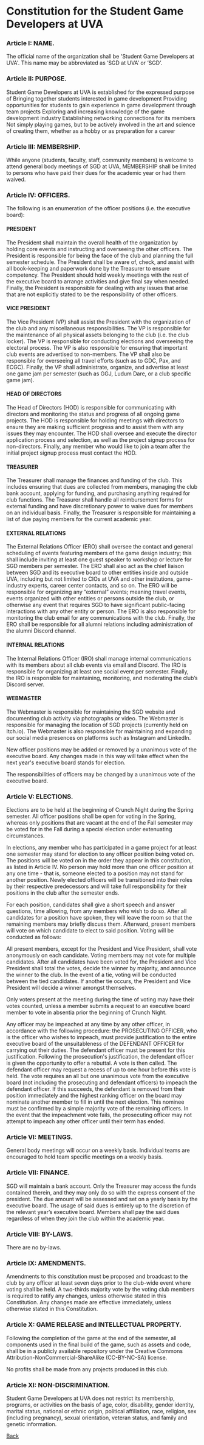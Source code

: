 # Constitution for the Student Game Developers at UVA

### Article I: NAME.

The official name of the organization shall be 'Student Game Developers at UVA'. This name may be abbreviated as ‘SGD at UVA’ or ‘SGD’.

### Article II: PURPOSE.

Student Game Developers at UVA is established for the expressed purpose of
Bringing together students interested in game development
Providing opportunities for students to gain experience in game development through team projects
Exploring and increasing knowledge of the game development industry
Establishing networking connections for its members
Not simply playing games, but to be actively involved in the art and science of creating them, whether as a hobby or as preparation for a career

### Article III: MEMBERSHIP.

While anyone (students, faculty, staff, community members) is welcome to attend general body meetings of SGD at UVA, MEMBERSHIP shall be limited to persons who have paid their dues for the academic year or had them waived.

### Article IV: OFFICERS.

The following is an enumeration of the officer positions (i.e. the executive board):

#### **PRESIDENT**
The President shall maintain the overall health of the organization by holding core events and instructing and overseeing the other officers. The President is responsible for being the face of the club and planning the full semester schedule. The President shall be aware of, check, and assist with all book-keeping and paperwork done by the Treasurer to ensure competency. The President should hold weekly meetings with the rest of the executive board to arrange activities and give final say when needed. Finally, the President is responsible for dealing with any issues that arise that are not explicitly stated to be the responsibility of other officers.

#### **VICE PRESIDENT**
The Vice President (VP) shall assist the President with the organization of the club and any miscellaneous responsibilities. The VP is responsible for the maintenance of all physical assets belonging to the club (i.e. the club locker). The VP is responsible for conducting elections and overseeing the electoral process. The VP is also responsible for ensuring that important club events are advertised to non-members. The VP shall also be responsible for overseeing all travel efforts (such as to GDC, Pax, and ECGC). Finally, the VP shall administrate, organize, and advertise at least one game jam per semester (such as GGJ, Ludum Dare, or a club specific game jam).

#### **HEAD OF DIRECTORS**
The Head of Directors (HOD) is responsible for communicating with directors and monitoring the status and progress of all ongoing game projects. The HOD is responsible for holding meetings with directors to ensure they are making sufficient progress and to assist them with any issues they may encounter. The HOD shall oversee and execute the director application process and selection, as well as the project signup process for non-directors. Finally, any member who would like to join a team after the initial project signup process must contact the HOD.

#### **TREASURER**
The Treasurer shall manage the finances and funding of the club. This includes ensuring that dues are collected from members, managing the club bank account, applying for funding, and purchasing anything required for club functions. The Treasurer shall handle all reimbursement forms for external funding and have discretionary power to waive dues for members on an individual basis. Finally, the Treasurer is responsible for maintaining a list of due paying members for the current academic year.

#### **EXTERNAL RELATIONS**
The External Relations Officer (ERO) shall oversee the contact and general scheduling of events featuring members of the game design industry; this shall include inviting at least one guest speaker to workshop or lecture for SGD members per semester. The ERO shall also act as the chief liaison between SGD and its executive board to other entities inside and outside UVA, including but not limited to CIOs at UVA and other institutions, game-industry experts, career center contacts, and so on. The ERO will be responsible for organizing any “external” events; meaning travel events, events organized with other entities or persons outside the club, or otherwise any event that requires SGD to have significant public-facing interactions with any other entity or person. The ERO is also responsible for monitoring the club email for any communications with the club. Finally, the ERO shall be responsible for all alumni relations including administration of the alumni Discord channel.

#### **INTERNAL RELATIONS**
The Internal Relations Officer (IRO) shall manage internal communications with its members about all club events via email and Discord. The IRO is responsible for organizing at least one social event per semester. Finally, the IRO is responsible for maintaining, monitoring, and moderating the club’s Discord server.

#### **WEBMASTER**
The Webmaster is responsible for maintaining the SGD website and documenting club activity via photographs or video. The Webmaster is responsible for managing the location of SGD projects (currently held on Itch.io). The Webmaster is also responsible for maintaining and expanding our social media presences on platforms such as Instagram and LinkedIn.

New officer positions may be added or removed by a unanimous vote of the executive board. Any changes made in this way will take effect when the next year's executive board stands for election.

The responsibilities of officers may be changed by a unanimous vote of the executive board.

### Article V: ELECTIONS.

Elections are to be held at the beginning of Crunch Night during the Spring semester. All officer positions shall be open for voting in the Spring, whereas only positions that are vacant at the end of the Fall semester may be voted for in the Fall during a special election under extenuating circumstances.

In elections, any member who has participated in a game project for at least one semester may stand for election to any officer position being voted on. The positions will be voted on in the order they appear in this constitution, as listed in Article IV. No person may hold more than one officer position at any one time - that is, someone elected to a position may not stand for another position. Newly elected officers will be transitioned into their roles by their respective predecessors and will take full responsibility for their positions in the club after the semester ends.

For each position, candidates shall give a short speech and answer questions, time allowing, from any members who wish to do so. After all candidates for a position have spoken, they will leave the room so that the remaining members may briefly discuss them. Afterward, present members will vote on which candidate to elect to said position. Voting will be conducted as follows:

All present members, except for the President and Vice President, shall vote anonymously on each candidate. Voting members may not vote for multiple candidates. After all candidates have been voted for, the President and Vice President shall total the votes, decide the winner by majority, and announce the winner to the club. In the event of a tie, voting will be conducted between the tied candidates. If another tie occurs, the President and Vice President will decide a winner amongst themselves.

Only voters present at the meeting during the time of voting may have their votes counted, unless a member submits a request to an executive board member to vote in absentia prior the beginning of Crunch Night.

Any officer may be impeached at any time by any other officer, in accordance with the following procedure: the PROSECUTING OFFICER, who is the officer who wishes to impeach, must provide justification to the entire executive board of the unsuitableness of the DEFENDANT OFFICER for carrying out their duties. The defendant officer must be present for this justification. Following the prosecution's justification, the defendant officer is given the opportunity to offer a rebuttal. A vote is then called. The defendant officer may request a recess of up to one hour before this vote is held. The vote requires an all but one unanimous vote from the executive board (not including the prosecuting and defendant officers) to impeach the defendant officer. If this succeeds, the defendant is removed from their position immediately and the highest ranking officer on the board may nominate another member to fill in until the next election. This nominee must be confirmed by a simple majority vote of the remaining officers. In the event that the impeachment vote fails, the prosecuting officer may not attempt to impeach any other officer until their term has ended.

### Article VI: MEETINGS.

General body meetings will occur on a weekly basis. Individual teams are encouraged to hold team specific meetings on a weekly basis.

### Article VII: FINANCE.

SGD will maintain a bank account. Only the Treasurer may access the funds contained therein, and they may only do so with the express consent of the president. The due amount will be assessed and set on a yearly basis by the executive board. The usage of said dues is entirely up to the discretion of the relevant year’s executive board. Members shall pay the said dues regardless of when they join the club within the academic year.

### Article VIII: BY-LAWS.

There are no by-laws.

### Article IX: AMENDMENTS.

Amendments to this constitution must be proposed and broadcast to the club by any officer at least seven days prior to the club-wide event where voting shall be held. A two-thirds majority vote by the voting club members is required to ratify any changes, unless otherwise stated in this Constitution. Any changes made are effective immediately, unless otherwise stated in this Constitution. 

### Article X: GAME RELEASE and INTELLECTUAL PROPERTY.

Following the completion of the game at the end of the semester, all components used in the final build of the game, such as assets and code, shall be in a publicly available repository under the Creative Commons Attribution-NonCommercial-ShareAlike (CC-BY-NC-SA) license.

No profits shall be made from any projects produced in this club.

### Article XI: NON-DISCRIMINATION.

Student Game Developers at UVA does not restrict its membership, programs, or activities on the basis of age, color, disability, gender identity, marital status, national or ethnic origin, political affiliation, race, religion, sex (including pregnancy), sexual orientation, veteran status, and family and genetic information.

[Back](../README.md)
